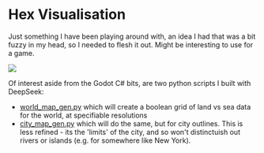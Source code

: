 # Hex Visualisation

Just something I have been playing around with, an idea I had that was a bit fuzzy in my head, so I needed to flesh it out. Might be interesting to use for a game.

![](./Animation.gif)

Of interest aside from the Godot C# bits, are two python scripts I built with DeepSeek:

- [world_map_gen.py](./world_map_gen.py) which will create a boolean grid of land vs sea data for the world, at specifiable resolutions
- [city_map_gen.py](./city_map_gen.py) which will do the same, but for city outlines. This is less refined - its the 'limits' of the city, and so won't distinctuish out rivers or islands (e.g. for somewhere like New York).
